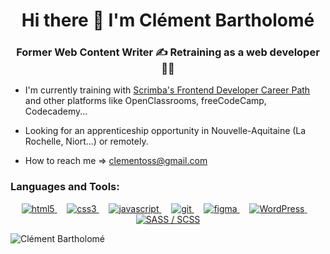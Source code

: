 <h1 align="center">Hi there 👋 I'm Clément Bartholomé</h1>
<h3 align="center">Former Web Content Writer ✍️ Retraining as a web developer 👨‍💻</h3>

- I'm currently training with [Scrimba's Frontend Developer Career Path](https://scrimba.com/learn/frontend) and other platforms like OpenClassrooms, freeCodeCamp, Codecademy...

- Looking for an apprenticeship opportunity in Nouvelle-Aquitaine (La Rochelle, Niort...) or remotely.

- How to reach me => clementoss@gmail.com

<h3 align="left">Languages and Tools:</h3>
<p align="center">
    <a href="https://www.w3.org/html/" target="_blank" rel="noreferrer"> <img src="https://img.shields.io/badge/HTML5-E34F26?style=for-the-badge&logo=html5&logoColor=white" alt="html5"/> </a>
    &nbsp;&nbsp;&nbsp;
    <a href="https://www.w3schools.com/css/" target="_blank" rel="noreferrer"> <img src="https://img.shields.io/badge/CSS3-1572B6?style=for-the-badge&logo=css3&logoColor=white" alt="css3"/> </a>
   &nbsp;&nbsp;&nbsp;
    <a href="https://developer.mozilla.org/en-US/docs/Web/JavaScript" target="_blank" rel="noreferrer"> <img src="https://img.shields.io/badge/JavaScript-323330?style=for-the-badge&logo=javascript&logoColor=F7DF1E" alt="javascript"/> </a>
    &nbsp;&nbsp;&nbsp;
    <a href="https://git-scm.com/" target="_blank" rel="noreferrer"> <img src="https://img.shields.io/badge/GIT-E44C30?style=for-the-badge&logo=git&logoColor=white" alt="git"/> </a>
    &nbsp;&nbsp;&nbsp;
    <a href="https://www.figma.com/" target="_blank" rel="noreferrer"> <img src="https://img.shields.io/badge/figma-%23F24E1E.svg?style=for-the-badge&logo=figma&logoColor=white" alt="figma"/> </a>
    &nbsp;&nbsp;&nbsp;
    <a href="https://wordpress.com/fr/" target="_blank" rel="noreferrer"> <img src="https://img.shields.io/badge/WordPress-%23117AC9.svg?style=for-the-badge&logo=WordPress&logoColor=white" alt="WordPress"/> </a>
    &nbsp;&nbsp;&nbsp;
    <a href="https://sass-lang.com/" target="_blank" rel="noreferrer"> <img src="https://img.shields.io/badge/Sass-CC6699?style=for-the-badge&logo=sass&logoColor=white" alt="SASS / SCSS"/> </a>
    
<p align="left"> <img src="https://komarev.com/ghpvc/?username=ClementBartholome&label=Profile%20views&color=0e75b6&style=flat" alt="Clément Bartholomé" /> </p>
